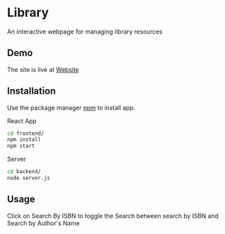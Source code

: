 # Library

An interactive webpage for managing library resources

## Demo

The site is live at [Website](https://arnav-khare.github.io/Demo)

## Installation

Use the package manager [npm](https://www.npmjs.com/) to install app.

React App
```bash
cd frontend/
npm install
npm start
```
Server 
```bash
cd backend/
node server.js
```
## Usage 

Click on Search By ISBN to toggle the Search between search by ISBN and Search by Author's Name
